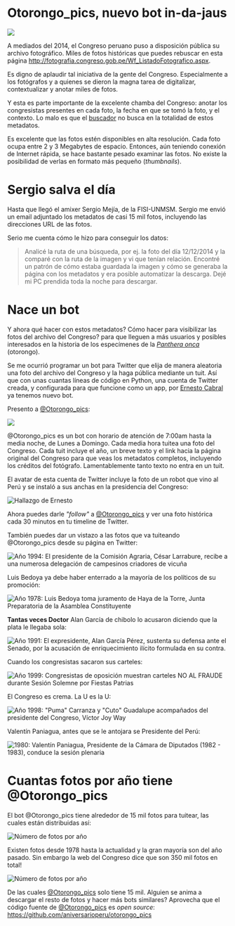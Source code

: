 # Otorongo_pics, nuevo bot in-da-jaus

![](images/2015-03-09_otorongo_pics1.png)
    
A mediados del 2014, el Congreso peruano puso a disposición pública su archivo
fotográfico. Miles de fotos históricas que puedes rebuscar en esta página
<http://fotografia.congreso.gob.pe/Wf_ListadoFotografico.aspx>.

Es digno de aplaudir tal iniciativa de la gente del Congreso. Especialmente a
los fotógrafos y a quienes se dieron la magna tarea de digitalizar,
contextualizar y anotar miles de fotos.

Y esta es parte importante de la excelente chamba del Congreso: anotar los
congresistas presentes en cada foto, la fecha en que se tomó la foto, y el
contexto.
Lo malo es que el [buscador](http://fotografia.congreso.gob.pe/Wf_ListadoFotografico.aspx) no busca en la totalidad de estos metadatos. 

Es excelente que las fotos estén disponibles en alta resolución. Cada foto
ocupa entre 2 y 3 Megabytes de espacio. Entonces, aún teniendo conexión de
Internet rápida, se hace bastante pesado examinar las fotos. No existe la
posibilidad de verlas en formato más pequeño (*thumbnails*).

# Sergio salva el día
Hasta que llegó el amixer Sergio Mejía, de la FISI-UNMSM. Sergio me envió
un email adjuntado los metadatos de casi 15 mil fotos, incluyendo las
direcciones URL de las fotos.

Serio me cuenta cómo le hizo para conseguir los datos:

> Analicé la ruta de una búsqueda, por ej. la foto del día 12/12/2014 y
> la comparé con la ruta de la imagen y vi que tenían relación.
> Encontré un patrón de cómo estaba guardada la imagen y cómo se generaba
> la página con los metadatos y era posible automatizar la descarga.
> Dejé mi PC prendida toda la noche para descargar.

# Nace un bot
Y ahora qué hacer con estos metadatos? Cómo hacer para visibilizar las fotos
del archivo del Congreso? para que lleguen a más usuarios y posibles
interesados en la historia de los especímenes de la
[*Panthera onca*](http://es.wikipedia.org/wiki/Panthera_onca) (otorongo).

Se me ocurrió programar un bot para Twitter que elija de manera aleatoria una
foto del archivo del Congreso y la haga pública mediante un tuit. 
Así que con
unas cuantas líneas de código en Python, una cuenta de Twitter creada,
y configurada para que funcione como un app, por
[Ernesto Cabral](http://utero.pe/author/ernestocabral/) ya tenemos nuevo bot.

Presento a [@Otorongo_pics](https://twitter.com/otorongo_pics):

![](images/2015-03-09_otorongo_pics2.png)

@Otorongo_pics es un bot con horario de atención de 7:00am hasta la media
noche, de Lunes a Domingo. Cada media hora tuitea una foto del Congreso. Cada
tuit incluye el año, un breve texto y el link hacia la página original del
Congreso para que veas los metadatos completos, incluyendo los créditos del
fotógrafo.
Lamentablemente tanto texto no entra en un tuit.

El avatar de esta cuenta de Twitter incluye la foto de un robot que vino al
Perú y se instaló a sus anchas en la presidencia del Congreso:

![Hallazgo de Ernesto](images/2015-03-09_otorongo_pics3.png)

Ahora puedes darle *"follow"* a 
[@Otorongo_pics](https://twitter.com/otorongo_pics) y ver una foto histórica
cada 30 minutos en tu timeline de Twitter.

También puedes dar un vistazo a las fotos que va tuiteando @Otorongo_pics desde
su página en Twitter:

![Año 1994: El presidente de la Comisión Agraria, César Larrabure, recibe a una numerosa delegación de campesinos criadores de vicuña](images/2015-03-09_otorongo_pics4.png)

Luis Bedoya ya debe haber enterrado a la mayoría de los políticos de su
promoción:

![Año 1978: Luis Bedoya toma juramento de Haya de la Torre, Junta Preparatoria de la Asamblea Constituyente](images/2015-03-09_otorongo_pics5.png)

**Tantas veces Doctor** Alan García de chibolo lo acusaron diciendo que la
plata le llegaba sola:

![Año 1991: El expresidente, Alan García Pérez, sustenta su defensa ante el Senado, por la acusación de enriquecimiento ilícito formulada en su contra.](images/2015-03-09_otorongo_pics6.png)

Cuando los congresistas sacaron sus carteles:

![Año 1999: Congresistas de oposición muestran carteles  NO AL FRAUDE  durante Sesión Solemne por Fiestas Patrias](images/2015-03-09_otorongo_pics7.png)

El Congreso es crema. La U es la U:

![Año 1998: "Puma" Carranza y "Cuto" Guadalupe acompañados del presidente del Congreso, Víctor Joy Way ](images/2015-03-09_otorongo_pics8.png)

Valentín Paniagua, antes que se le antojara se Presidente del Perú:

![1980: Valentín Paniagua, Presidente de la Cámara de Diputados (1982 - 1983), conduce la sesión plenaria](images/2015-03-09_otorongo_pics9.png)

# Cuantas fotos por año tiene @Otorongo_pics
El bot @Otorongo_pics tiene alrededor de 15 mil fotos para tuitear, las cuales
están distribuidas así:

![Número de fotos por año](images/2015-03-09_otorongo_pics10.png)

Existen fotos desde 1978 hasta la actualidad y la gran mayoría son del año
pasado. Sin embargo la web del Congreso dice que son 350 mil fotos en total!

![Número de fotos por año](images/2015-03-09_otorongo_pics11.png)

De las cuales [@Otorongo_pics](https://twitter.com/otorongo_pics) solo tiene 15
mil. Alguien se anima a descargar el resto de fotos y hacer más bots similares?
Aprovecha que el código fuente de [@Otorongo_pics](https://twitter.com/otorongo_pics)
es *open source*: <https://github.com/aniversarioperu/otorongo_pics>
